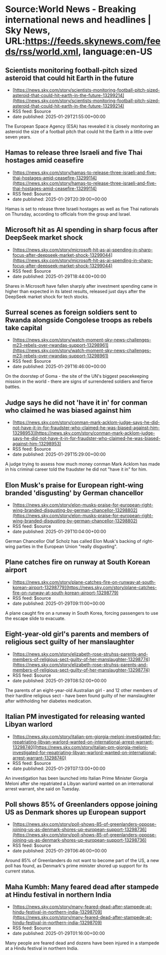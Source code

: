 # Source:World News - Breaking international news and headlines | Sky News, URL:https://feeds.skynews.com/feeds/rss/world.xml, language:en-US

## Scientists monitoring football-pitch sized asteroid that could hit Earth in the future
 - [https://news.sky.com/story/scientists-monitoring-football-pitch-sized-asteroid-that-could-hit-earth-in-the-future-13299214](https://news.sky.com/story/scientists-monitoring-football-pitch-sized-asteroid-that-could-hit-earth-in-the-future-13299214)
 - RSS feed: $source
 - date published: 2025-01-29T21:55:00+00:00

The European Space Agency (ESA) has revealed it is closely monitoring an asteroid the size of a football pitch that could hit the Earth in a little over seven years.

## Hamas to release three Israeli and five Thai hostages amid ceasefire
 - [https://news.sky.com/story/hamas-to-release-three-israeli-and-five-thai-hostages-amid-ceasefire-13299114](https://news.sky.com/story/hamas-to-release-three-israeli-and-five-thai-hostages-amid-ceasefire-13299114)
 - RSS feed: $source
 - date published: 2025-01-29T20:39:00+00:00

Hamas is set to release three Israeli hostages as well as five Thai nationals on Thursday, according to officials from the group and Israel.

## Microsoft hit as AI spending in sharp focus after DeepSeek market shock
 - [https://news.sky.com/story/microsoft-hit-as-ai-spending-in-sharp-focus-after-deepseek-market-shock-13299044](https://news.sky.com/story/microsoft-hit-as-ai-spending-in-sharp-focus-after-deepseek-market-shock-13299044)
 - RSS feed: $source
 - date published: 2025-01-29T18:44:00+00:00

Shares in Microsoft have fallen sharply after investment spending came in higher than expected in its latest results, released just days after the DeepSeek market shock for tech stocks.

## Surreal scenes as foreign soldiers sent to Rwanda alongside Congolese troops as rebels take capital
 - [https://news.sky.com/story/watch-moment-sky-news-challenges-m23-rebels-over-rwandas-support-13298961](https://news.sky.com/story/watch-moment-sky-news-challenges-m23-rebels-over-rwandas-support-13298961)
 - RSS feed: $source
 - date published: 2025-01-29T16:46:00+00:00

On the doorstep of Goma - the site of the UN's biggest peacekeeping mission in the world - there are signs of surrendered soldiers and fierce battles.

## Judge says he did not 'have it in' for conman who claimed he was biased against him
 - [https://news.sky.com/story/conman-mark-acklom-judge-says-he-did-not-have-it-in-for-fraudster-who-claimed-he-was-biased-against-him-13298953](https://news.sky.com/story/conman-mark-acklom-judge-says-he-did-not-have-it-in-for-fraudster-who-claimed-he-was-biased-against-him-13298953)
 - RSS feed: $source
 - date published: 2025-01-29T15:29:00+00:00

A judge trying to assess how much money conman Mark Acklom has made in his criminal career told the fraudster he did not "have it in" for him.

## Elon Musk's praise for European right-wing branded 'disgusting' by German chancellor
 - [https://news.sky.com/story/elon-musks-praise-for-european-right-wing-branded-disgusting-by-german-chancellor-13298802](https://news.sky.com/story/elon-musks-praise-for-european-right-wing-branded-disgusting-by-german-chancellor-13298802)
 - RSS feed: $source
 - date published: 2025-01-29T10:04:00+00:00

German Chancellor Olaf Scholz has called Elon Musk's backing of right-wing parties in the European Union&#160;"really disgusting".&#160;

## Plane catches fire on runway at South Korean airport
 - [https://news.sky.com/story/plane-catches-fire-on-runway-at-south-korean-airport-13298779](https://news.sky.com/story/plane-catches-fire-on-runway-at-south-korean-airport-13298779)
 - RSS feed: $source
 - date published: 2025-01-29T09:11:00+00:00

A plane caught fire on a runway in South Korea, forcing passengers to use the&#160;escape slide to evacuate.

## Eight-year-old girl's parents and members of religious sect guilty of her manslaughter
 - [https://news.sky.com/story/elizabeth-rose-struhss-parents-and-members-of-religious-sect-guilty-of-her-manslaughter-13298774](https://news.sky.com/story/elizabeth-rose-struhss-parents-and-members-of-religious-sect-guilty-of-her-manslaughter-13298774)
 - RSS feed: $source
 - date published: 2025-01-29T08:52:00+00:00

The parents of an eight-year-old Australian girl - and 12 other members of their hardline religious sect - have been found guilty of her manslaughter after withholding her diabetes medication.

## Italian PM investigated for releasing wanted Libyan warlord
 - [https://news.sky.com/story/italian-pm-giorgia-meloni-investigated-for-repatriating-libyan-warlord-wanted-on-international-arrest-warrant-13298740](https://news.sky.com/story/italian-pm-giorgia-meloni-investigated-for-repatriating-libyan-warlord-wanted-on-international-arrest-warrant-13298740)
 - RSS feed: $source
 - date published: 2025-01-29T07:13:00+00:00

An investigation has been launched into Italian Prime Minister Giorgia Meloni after she repatriated a Libyan warlord wanted on an international arrest warrant, she said on Tuesday.

## Poll shows 85% of Greenlanders oppose joining US as Denmark shores up European support
 - [https://news.sky.com/story/poll-shows-85-of-greenlanders-oppose-joining-us-as-denmark-shores-up-european-support-13298736](https://news.sky.com/story/poll-shows-85-of-greenlanders-oppose-joining-us-as-denmark-shores-up-european-support-13298736)
 - RSS feed: $source
 - date published: 2025-01-29T06:46:00+00:00

Around 85% of Greenlanders do not want to become part of the US, a new poll has found, as Denmark's prime minister shored up support for its current status.

## Maha Kumbh: Many feared dead after stampede at Hindu festival in northern India
 - [https://news.sky.com/story/many-feared-dead-after-stampede-at-hindu-festival-in-northern-india-13298709](https://news.sky.com/story/many-feared-dead-after-stampede-at-hindu-festival-in-northern-india-13298709)
 - RSS feed: $source
 - date published: 2025-01-29T01:16:00+00:00

Many people are feared dead and dozens have been injured in a stampede at a Hindu festival in northern India.

